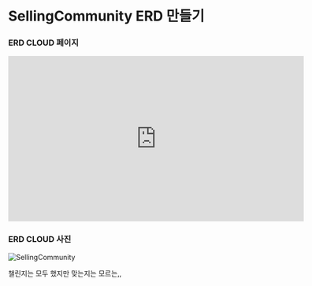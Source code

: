 # SellingCommunity ERD 만들기

### ERD CLOUD 페이지
<iframe width="600" height="336" src="https://www.erdcloud.com/p/pcHwX9tSyRknLEjxC" frameborder="0" allowfullscreen></iframe>

### ERD CLOUD 사진
![SellingCommunity](https://github.com/user-attachments/assets/c90fe254-77ba-4d9a-bac4-8fa0e9d44c0f)

챌린지는 모두 했지만 맞는지는 모르는,,